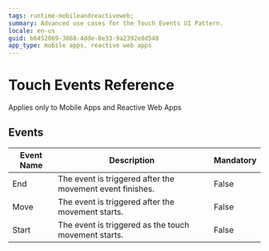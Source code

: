 ```yaml
---
tags: runtime-mobileandreactiveweb;  
summary: Advanced use cases for the Touch Events UI Pattern.
locale: en-us
guid: b6452069-3868-4dde-8e33-9a2392e8d548
app_type: mobile apps, reactive web apps
---
```


# Touch Events Reference
 
<div class="info" markdown="1">

Applies only to Mobile Apps and Reactive Web Apps

</div>

## Events

**Event Name** |  **Description** |  **Mandatory**  
---|---|---  
End  |  The event is triggered after the movement event finishes.  |  False
Move  |  The event is triggered after the movement starts.  |  False
Start  |  The event is triggered as the touch movement starts.  |  False 
  

